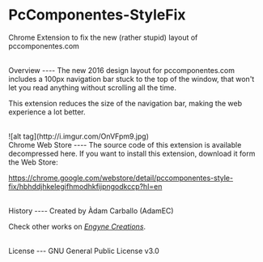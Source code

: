 PcComponentes-StyleFix
=================

Chrome Extension to fix the new (rather stupid) layout of pccomponentes.com

<br>
Overview
----
The new 2016 design layout for pccomponentes.com includes a 100px navigation bar stuck to the top of the window, that won't let you read anything without scrolling all the time.

This extension reduces the size of the navigation bar, making the web experience a lot better.

<br>
![alt tag](http://i.imgur.com/OnVFpm9.jpg)

<br>
Chrome Web Store
----
The source code of this extension is available decompressed here.
If you want to install this extension, download it form the Web Store:

https://chrome.google.com/webstore/detail/pccomponentes-style-fix/hbhddjhkelegifhmodhkfijpngodkccp?hl=en

<br>
History
----
Created by Àdam Carballo (AdamEC)

Check other works on *[Engyne Creations](http://engynecreations.com)*.

<br>
License
---
GNU General Public License v3.0
